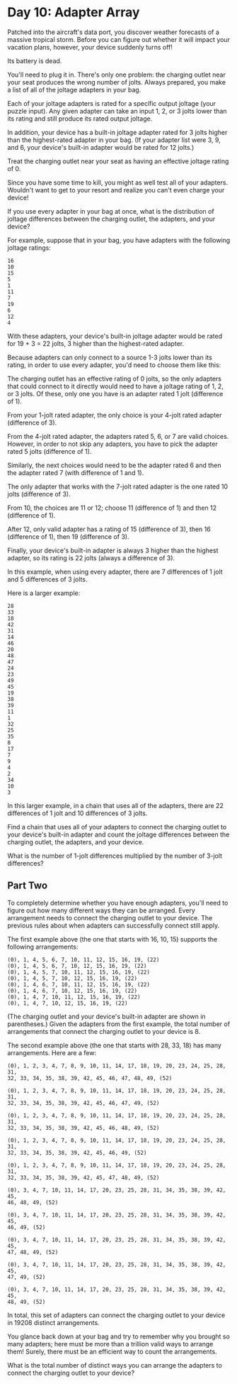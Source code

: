 # Day 10: Adapter Array
Patched into the aircraft's data port, you discover weather forecasts of a massive tropical storm.
Before you can figure out whether it will impact your vacation plans,
however, your device suddenly turns off!

Its battery is dead.

You'll need to plug it in. There's only one problem: the charging outlet near your seat produces
the wrong number of jolts. Always prepared, you make a list of all of the joltage adapters
in your bag.

Each of your joltage adapters is rated for a specific output joltage (your puzzle input). Any given
adapter can take an input 1, 2, or 3 jolts lower than its rating and still produce
its rated output joltage.

In addition, your device has a built-in joltage adapter rated for 3 jolts higher than
the highest-rated adapter in your bag. (If your adapter list were 3, 9, and 6,
your device's built-in adapter would be rated for 12 jolts.)

Treat the charging outlet near your seat as having an effective joltage rating of 0.

Since you have some time to kill, you might as well test all of your adapters. Wouldn't want to get
to your resort and realize you can't even charge your device!

If you use every adapter in your bag at once, what is the distribution of joltage differences
between the charging outlet, the adapters, and your device?

For example, suppose that in your bag, you have adapters with the following joltage ratings:

```
16
10
15
5
1
11
7
19
6
12
4
```

With these adapters, your device's built-in joltage adapter would be rated for 19 + 3 = 22 jolts,
3 higher than the highest-rated adapter.

Because adapters can only connect to a source 1-3 jolts lower than its rating, in order to use
every adapter, you'd need to choose them like this:

The charging outlet has an effective rating of 0 jolts, so the only adapters that could connect
to it directly would need to have a joltage rating of 1, 2, or 3 jolts. Of these, only one you have
is an adapter rated 1 jolt (difference of 1).

From your 1-jolt rated adapter, the only choice is your 4-jolt rated adapter (difference of 3).

From the 4-jolt rated adapter, the adapters rated 5, 6, or 7 are valid choices. However, in order to
not skip any adapters, you have to pick the adapter rated 5 jolts (difference of 1).

Similarly, the next choices would need to be the adapter rated 6 and then the adapter rated 7
(with difference of 1 and 1).

The only adapter that works with the 7-jolt rated adapter is the one rated 10 jolts (difference of 3).

From 10, the choices are 11 or 12; choose 11 (difference of 1) and then 12 (difference of 1).

After 12, only valid adapter has a rating of 15 (difference of 3), then 16 (difference of 1),
then 19 (difference of 3).

Finally, your device's built-in adapter is always 3 higher than the highest adapter, so its rating
is 22 jolts (always a difference of 3).

In this example, when using every adapter, there are 7 differences of 1 jolt and 5 differences of 3 jolts.

Here is a larger example:

```
28
33
18
42
31
14
46
20
48
47
24
23
49
45
19
38
39
11
1
32
25
35
8
17
7
9
4
2
34
10
3
```

In this larger example, in a chain that uses all of the adapters, there are 22 differences
of 1 jolt and 10 differences of 3 jolts.

Find a chain that uses all of your adapters to connect the charging outlet to your device's built-in
adapter and count the joltage differences between the charging outlet, the adapters, and your device.

What is the number of 1-jolt differences multiplied by the number of 3-jolt differences?

## Part Two
To completely determine whether you have enough adapters, you'll need to figure out how many
different ways they can be arranged. Every arrangement needs to connect the charging outlet
to your device. The previous rules about when adapters can successfully connect still apply.

The first example above (the one that starts with 16, 10, 15) supports the following arrangements:

```
(0), 1, 4, 5, 6, 7, 10, 11, 12, 15, 16, 19, (22)
(0), 1, 4, 5, 6, 7, 10, 12, 15, 16, 19, (22)
(0), 1, 4, 5, 7, 10, 11, 12, 15, 16, 19, (22)
(0), 1, 4, 5, 7, 10, 12, 15, 16, 19, (22)
(0), 1, 4, 6, 7, 10, 11, 12, 15, 16, 19, (22)
(0), 1, 4, 6, 7, 10, 12, 15, 16, 19, (22)
(0), 1, 4, 7, 10, 11, 12, 15, 16, 19, (22)
(0), 1, 4, 7, 10, 12, 15, 16, 19, (22)
```

(The charging outlet and your device's built-in adapter are shown in parentheses.)
Given the adapters from the first example, the total number of arrangements that connect
the charging outlet to your device is 8.

The second example above (the one that starts with 28, 33, 18) has many arrangements. Here are a few:

```
(0), 1, 2, 3, 4, 7, 8, 9, 10, 11, 14, 17, 18, 19, 20, 23, 24, 25, 28, 31,
32, 33, 34, 35, 38, 39, 42, 45, 46, 47, 48, 49, (52)

(0), 1, 2, 3, 4, 7, 8, 9, 10, 11, 14, 17, 18, 19, 20, 23, 24, 25, 28, 31,
32, 33, 34, 35, 38, 39, 42, 45, 46, 47, 49, (52)

(0), 1, 2, 3, 4, 7, 8, 9, 10, 11, 14, 17, 18, 19, 20, 23, 24, 25, 28, 31,
32, 33, 34, 35, 38, 39, 42, 45, 46, 48, 49, (52)

(0), 1, 2, 3, 4, 7, 8, 9, 10, 11, 14, 17, 18, 19, 20, 23, 24, 25, 28, 31,
32, 33, 34, 35, 38, 39, 42, 45, 46, 49, (52)

(0), 1, 2, 3, 4, 7, 8, 9, 10, 11, 14, 17, 18, 19, 20, 23, 24, 25, 28, 31,
32, 33, 34, 35, 38, 39, 42, 45, 47, 48, 49, (52)

(0), 3, 4, 7, 10, 11, 14, 17, 20, 23, 25, 28, 31, 34, 35, 38, 39, 42, 45,
46, 48, 49, (52)

(0), 3, 4, 7, 10, 11, 14, 17, 20, 23, 25, 28, 31, 34, 35, 38, 39, 42, 45,
46, 49, (52)

(0), 3, 4, 7, 10, 11, 14, 17, 20, 23, 25, 28, 31, 34, 35, 38, 39, 42, 45,
47, 48, 49, (52)

(0), 3, 4, 7, 10, 11, 14, 17, 20, 23, 25, 28, 31, 34, 35, 38, 39, 42, 45,
47, 49, (52)

(0), 3, 4, 7, 10, 11, 14, 17, 20, 23, 25, 28, 31, 34, 35, 38, 39, 42, 45,
48, 49, (52)
```

In total, this set of adapters can connect the charging outlet to your device
in 19208 distinct arrangements.

You glance back down at your bag and try to remember why you brought so many adapters; 
here must be more than a trillion valid ways to arrange them!
Surely, there must be an efficient way to count the arrangements.

What is the total number of distinct ways you can arrange the adapters
to connect the charging outlet to your device?